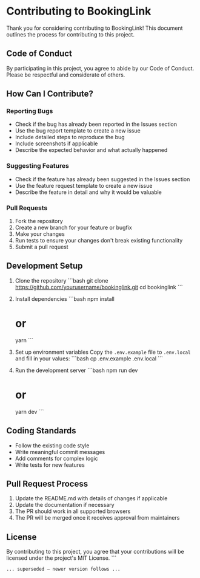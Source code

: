 # Contributing to BookingLink

Thank you for considering contributing to BookingLink! This document outlines the process for contributing to this project.

## Code of Conduct

By participating in this project, you agree to abide by our Code of Conduct. Please be respectful and considerate of others.

## How Can I Contribute?

### Reporting Bugs

- Check if the bug has already been reported in the Issues section
- Use the bug report template to create a new issue
- Include detailed steps to reproduce the bug
- Include screenshots if applicable
- Describe the expected behavior and what actually happened

### Suggesting Features

- Check if the feature has already been suggested in the Issues section
- Use the feature request template to create a new issue
- Describe the feature in detail and why it would be valuable

### Pull Requests

1. Fork the repository
2. Create a new branch for your feature or bugfix
3. Make your changes
4. Run tests to ensure your changes don't break existing functionality
5. Submit a pull request

## Development Setup

1. Clone the repository
   \`\`\`bash
   git clone https://github.com/yourusername/bookinglink.git
   cd bookinglink
   \`\`\`

2. Install dependencies
   \`\`\`bash
   npm install
   # or
   yarn
   \`\`\`

3. Set up environment variables
   Copy the `.env.example` file to `.env.local` and fill in your values:
   \`\`\`bash
   cp .env.example .env.local
   \`\`\`

4. Run the development server
   \`\`\`bash
   npm run dev
   # or
   yarn dev
   \`\`\`

## Coding Standards

- Follow the existing code style
- Write meaningful commit messages
- Add comments for complex logic
- Write tests for new features

## Pull Request Process

1. Update the README.md with details of changes if applicable
2. Update the documentation if necessary
3. The PR should work in all supported browsers
4. The PR will be merged once it receives approval from maintainers

## License

By contributing to this project, you agree that your contributions will be licensed under the project's MIT License.
\`\`\`

```plaintext file="LICENSE"
... superseded — newer version follows ...
